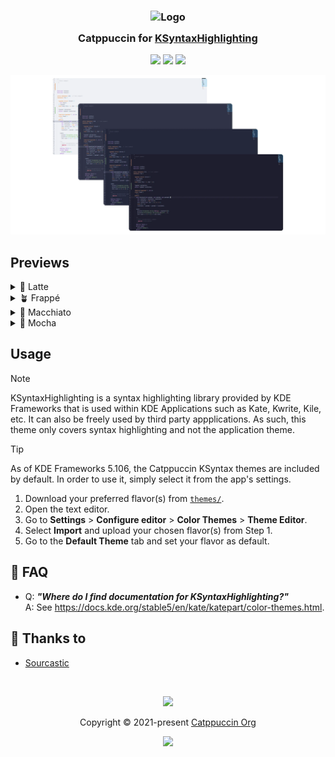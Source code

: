 <h3 align="center">
	<img src="https://raw.githubusercontent.com/catppuccin/catppuccin/main/assets/logos/exports/1544x1544_circle.png" width="100" alt="Logo"/><br/>
	<img src="https://raw.githubusercontent.com/catppuccin/catppuccin/main/assets/misc/transparent.png" height="30" width="0px"/>
	Catppuccin for <a href="https://invent.kde.org/frameworks/syntax-highlighting#introduction">KSyntaxHighlighting</a>
	<img src="https://raw.githubusercontent.com/catppuccin/catppuccin/main/assets/misc/transparent.png" height="30" width="0px"/>
</h3>

<p align="center">
	<a href="https://github.com/catppuccin/ksyntaxhighlighting/stargazers"><img src="https://img.shields.io/github/stars/catppuccin/ksyntaxhighlighting?colorA=363a4f&colorB=b7bdf8&style=for-the-badge"></a>
	<a href="https://github.com/catppuccin/ksyntaxhighlighting/issues"><img src="https://img.shields.io/github/issues/catppuccin/ksyntaxhighlighting?colorA=363a4f&colorB=f5a97f&style=for-the-badge"></a>
	<a href="https://github.com/catppuccin/ksyntaxhighlighting/contributors"><img src="https://img.shields.io/github/contributors/catppuccin/ksyntaxhighlighting?colorA=363a4f&colorB=a6da95&style=for-the-badge"></a>
</p>

<p align="center">
	<img src="assets/preview.webp"/>
</p>

## Previews

<details>
<summary>🌻 Latte</summary>
<img src="assets/latte.webp"/>
</details>
<details>
<summary>🪴 Frappé</summary>
<img src="assets/frappe.webp"/>
</details>
<details>
<summary>🌺 Macchiato</summary>
<img src="assets/macchiato.webp"/>
</details>
<details>
<summary>🌿 Mocha</summary>
<img src="assets/mocha.webp"/>
</details>

## Usage

> [!NOTE]
> KSyntaxHighlighting is a syntax highlighting library provided by KDE Frameworks that is used within KDE Applications such as Kate, Kwrite, Kile, etc. It can also be freely used by third party appplications. As such, this theme only covers syntax highlighting and not the application theme.

> [!TIP]
> As of KDE Frameworks 5.106, the Catppuccin KSyntax themes are included by default. In order to use it, simply select it from the app's settings.

1. Download your preferred flavor(s) from [`themes/`](./themes/).
2. Open the text editor.
3. Go to **Settings** > **Configure editor** > **Color Themes** > **Theme Editor**.
4. Select **Import** and upload your chosen flavor(s) from Step 1.
5. Go to the **Default Theme** tab and set your flavor as default.

## 🙋 FAQ

- Q: **_"Where do I find documentation for KSyntaxHighlighting?"_**\
  A: See https://docs.kde.org/stable5/en/kate/katepart/color-themes.html.

## 💝 Thanks to

- [Sourcastic](https://github.com/Sourcastic)

&nbsp;

<p align="center">
	<img src="https://raw.githubusercontent.com/catppuccin/catppuccin/main/assets/footers/gray0_ctp_on_line.svg?sanitize=true" />
</p>

<p align="center">
	Copyright &copy; 2021-present <a href="https://github.com/catppuccin" target="_blank">Catppuccin Org</a>
</p>

<p align="center">
	<a href="https://github.com/catppuccin/catppuccin/blob/main/LICENSE"><img src="https://img.shields.io/static/v1.svg?style=for-the-badge&label=License&message=MIT&logoColor=d9e0ee&colorA=363a4f&colorB=b7bdf8"/></a>
</p>
